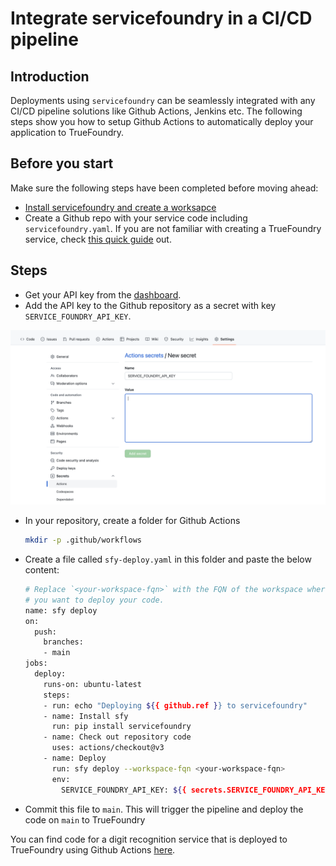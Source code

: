 # Integrate servicefoundry in a CI/CD pipeline

## Introduction
Deployments using `servicefoundry` can be seamlessly integrated with any CI/CD pipeline solutions like Github Actions, Jenkins etc. The following steps show you how to setup Github Actions to automatically deploy your application to TrueFoundry.

## Before you start
Make sure the following steps have been completed before moving ahead:
- [Install servicefoundry and create a worksapce](https://docs.truefoundry.com/servicefoundry/quick-start#install-servicefoundry-client-library)
- Create a Github repo with your service code including `servicefoundry.yaml`. If you are not familiar with creating a TrueFoundry service, check [this quick guide](../quickstart/fastapi-quickstart.md) out.


## Steps
- Get your API key from the [dashboard](https://app.truefoundry.com/settings).
- Add the API key to the Github repository as a secret with key `SERVICE_FOUNDRY_API_KEY`.
  
![Adding the secret](../../assets/github-actions.png)

- In your repository, create a folder for Github Actions
  ```bash
  mkdir -p .github/workflows
  ```
- Create a file called `sfy-deploy.yaml` in this folder and paste the below content:
  ```bash
  # Replace `<your-workspace-fqn>` with the FQN of the workspace where
  # you want to deploy your code.
  name: sfy deploy
  on:
    push:
      branches:
      - main
  jobs:
    deploy:
      runs-on: ubuntu-latest
      steps:
      - run: echo "Deploying ${{ github.ref }} to servicefoundry"
      - name: Install sfy
        run: pip install servicefoundry
      - name: Check out repository code
        uses: actions/checkout@v3
      - name: Deploy
        run: sfy deploy --workspace-fqn <your-workspace-fqn>
        env:
          SERVICE_FOUNDRY_API_KEY: ${{ secrets.SERVICE_FOUNDRY_API_KEY }}
  ```
- Commit this file to `main`. This will trigger the pipeline and deploy the code on `main` to TrueFoundry

You can find code for a digit recognition service that is deployed to TrueFoundry using Github Actions [here](https://github.com/srihari-tf/mnist-truefoundry-example).